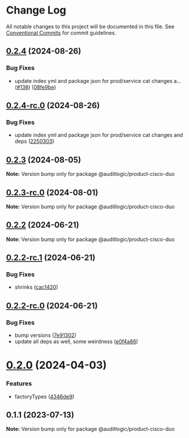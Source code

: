 # Change Log

All notable changes to this project will be documented in this file.
See [Conventional Commits](https://conventionalcommits.org) for commit guidelines.

## [0.2.4](https://github.com/auditlogic/product/compare/@auditlogic/product-cisco-duo@0.2.3...@auditlogic/product-cisco-duo@0.2.4) (2024-08-26)


### Bug Fixes

* update index yml and package json for prod/service cat changes a… ([#138](https://github.com/auditlogic/product/issues/138)) ([08fe9be](https://github.com/auditlogic/product/commit/08fe9beb1c8457462a19bc69caa02e6212d97e1a))





## [0.2.4-rc.0](https://github.com/auditlogic/product/compare/@auditlogic/product-cisco-duo@0.2.3...@auditlogic/product-cisco-duo@0.2.4-rc.0) (2024-08-26)


### Bug Fixes

* update index yml and package json for prod/service cat changes and deps ([2250303](https://github.com/auditlogic/product/commit/225030363a363608240135b7ebed386b28f01e4b))





## [0.2.3](https://github.com/auditlogic/product/compare/@auditlogic/product-cisco-duo@0.2.2...@auditlogic/product-cisco-duo@0.2.3) (2024-08-05)

**Note:** Version bump only for package @auditlogic/product-cisco-duo





## [0.2.3-rc.0](https://github.com/auditlogic/product/compare/@auditlogic/product-cisco-duo@0.2.2...@auditlogic/product-cisco-duo@0.2.3-rc.0) (2024-08-01)

**Note:** Version bump only for package @auditlogic/product-cisco-duo





## [0.2.2](https://github.com/auditlogic/product/compare/@auditlogic/product-cisco-duo@0.2.2-rc.1...@auditlogic/product-cisco-duo@0.2.2) (2024-06-21)

**Note:** Version bump only for package @auditlogic/product-cisco-duo





## [0.2.2-rc.1](https://github.com/auditlogic/product/compare/@auditlogic/product-cisco-duo@0.2.2-rc.0...@auditlogic/product-cisco-duo@0.2.2-rc.1) (2024-06-21)


### Bug Fixes

* shrinks ([cac1420](https://github.com/auditlogic/product/commit/cac14200fefcd8183ab69fe89a47bd3f70f563e9))





## [0.2.2-rc.0](https://github.com/auditlogic/product/compare/@auditlogic/product-cisco-duo@0.2.0...@auditlogic/product-cisco-duo@0.2.2-rc.0) (2024-06-21)


### Bug Fixes

* bump versions ([7e91302](https://github.com/auditlogic/product/commit/7e913023b8b312150ed7762c32fbbe616be71de5))
* update all deps as well, some weirdness ([e0f4a86](https://github.com/auditlogic/product/commit/e0f4a864714e2d3de6bbf3da014d5312fe53be2f))





# [0.2.0](https://github.com/auditlogic/product/compare/@auditlogic/product-cisco-duo@0.1.1...@auditlogic/product-cisco-duo@0.2.0) (2024-04-03)


### Features

* factoryTypes ([4346de9](https://github.com/auditlogic/product/commit/4346de92693aee892fccf725338ffc7b80ab182b))





## 0.1.1 (2023-07-13)

**Note:** Version bump only for package @auditlogic/product-cisco-duo
